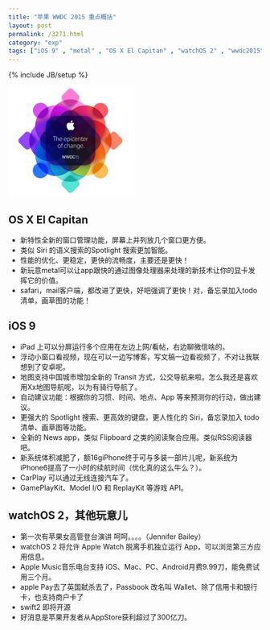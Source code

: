 ```yaml
---
title: "苹果 WWDC 2015 重点概括"
layout: post
permalink: /3271.html
category: "exp"
tags: ["iOS 9" , "metal" , "OS X El Capitan" , "watchOS 2" , "wwdc2015"]
---
```

{% include JB/setup %}

![](/wp-content/uploads/2015/06/u9052296404151828158fm21gp0.jpg)


## OS X El Capitan

  * 新特性全新的窗口管理功能，屏幕上并列放几个窗口更方便。
  * 类似 Siri 的语义搜索的Spotlight 搜索更加智能。
  * 性能的优化、更稳定，更快的流畅度，主要还是更快！
  * 新玩意metal可以让app跟快的通过图像处理器来处理的新技术让你的显卡发挥它的价值。
  * safari，mail客户端，都改进了更快，好吧强调了更快！对，备忘录加入todo清单，画草图的功能！


## iOS 9

  * iPad 上可以分屏运行多个应用在左边上网/看帖，右边聊微信啥的。
  * 浮动小窗口看视频，现在可以一边写博客，写文稿一边看视频了，不对让我联想到了安卓呢。
  * 地图支持中国城市增加全新的 Transit 方式，公交导航来啦。怎么我还是喜欢用Xx地图导航呢，以为有骑行导航了。
  * 自动建议功能：根据你的习惯、时间、地点、App 等来预测你的行动，做出建议。
  * 更强大的 Spotlight 搜索、更高效的键盘，更人性化的 Siri，备忘录加入 todo 清单、画草图等功能。
  * 全新的 News app，类似 Flipboard 之类的阅读聚合应用。类似RSS阅读器吧。
  * 新系统体积减肥了，额16giPhone终于可与多装一部片儿呢，新系统为iPhone6提高了一小时的续航时间（优化真的这么牛么？）。
  * CarPlay 可以通过无线连接汽车了。
  * GamePlayKit、Model I/O 和 ReplayKit 等游戏 API。

## watchOS 2，其他玩意儿

  * 第一次有苹果女高管登台演讲 呵呵。。。。（Jennifer Bailey）
  * watchOS 2 将允许 Apple Watch 脱离手机独立运行 App，可以浏览第三方应用信息。
  * Apple Music音乐电台支持 iOS、Mac、PC、Android月费9.99刀，能免费试用三个月。
  * apple Pay去了英国弑杀去了，Passbook 改名叫 Wallet、除了信用卡和银行卡，也支持商户卡了
  * swift2 即将开源
  * 好消息是苹果开发者从AppStore获利超过了300亿刀。
